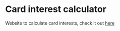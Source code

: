 # Card interest calculator

Website to calculate card interests, check it out [here](https://card-interest-calculator.vercel.app/)
